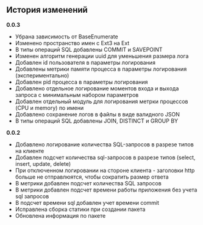 ## История изменений

**0.0.3**
- Убрана зависимость от BaseEnumerate
- Изменено пространство имен c Ext3 на Ext
- В типы операций SQL добавлены COMMIT и SAVEPOINT
- Изменен алгоритм генерации uuid для уменьшения размера лога
- Добавлен id пользователя в параметры логирования
- Добавлены метрики памяти процесса в параметры логирования (экспериментально)
- Добавлен pid процесса в параметры логирования
- Добавлено отдельное логирование моментов входа и выхода запроса с минимальным набором параметров
- Добавлен отдельный модуль для логирования метрки процессов (CPU и memory) по имени
- Добавлено сохранение логов в файлы в виде валидного JSON
- В типы операций SQL добавлены JOIN, DISTINCT и GROUP BY


**0.0.2**
- Добавлено логирование количества SQL-запросов в разрезе типов на клиенте
- Добавлен подсчет количества sql-запросов в разрезе типов (select, insert, update, delete)
- При отключенном логировании на стороне клиента - заголовки http больше не отправлюятся, чтобы сократить размер ответа
- В метрики добавлен подсчет количества SQL запросов
- В метрики добавлен подсчет времени работы приложения без учета sql запросов
- В подсчет времени sql добавлен учет времени commit
- Исправлена сборка статики при создании пакета
- Обновлена информация по пакете